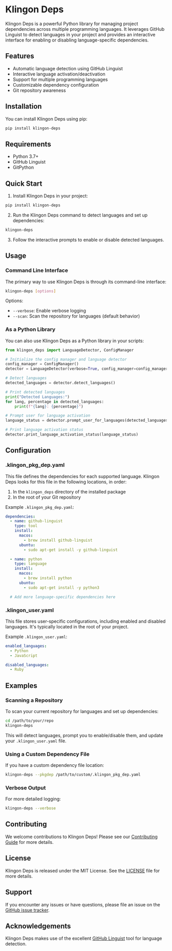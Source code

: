 # Klingon Deps

Klingon Deps is a powerful Python library for managing project dependencies across multiple programming languages. It leverages GitHub Linguist to detect languages in your project and provides an interactive interface for enabling or disabling language-specific dependencies.

## Features

- Automatic language detection using GitHub Linguist
- Interactive language activation/deactivation
- Support for multiple programming languages
- Customizable dependency configuration
- Git repository awareness

## Installation

You can install Klingon Deps using pip:

```bash
pip install klingon-deps
```

## Requirements

- Python 3.7+
- GitHub Linguist
- GitPython

## Quick Start

1. Install Klingon Deps in your project:

```bash
pip install klingon-deps
```

2. Run the Klingon Deps command to detect languages and set up dependencies:

```bash
klingon-deps
```

3. Follow the interactive prompts to enable or disable detected languages.

## Usage

### Command Line Interface

The primary way to use Klingon Deps is through its command-line interface:

```bash
klingon-deps [options]
```

Options:
- `--verbose`: Enable verbose logging
- `--scan`: Scan the repository for languages (default behavior)

### As a Python Library

You can also use Klingon Deps as a Python library in your scripts:

```python
from klingon_deps import LanguageDetector, ConfigManager

# Initialize the config manager and language detector
config_manager = ConfigManager()
detector = LanguageDetector(verbose=True, config_manager=config_manager)

# Detect languages
detected_languages = detector.detect_languages()

# Print detected languages
print("Detected Languages:")
for lang, percentage in detected_languages:
    print(f"{lang}: {percentage}")

# Prompt user for language activation
language_status = detector.prompt_user_for_languages(detected_languages)

# Print language activation status
detector.print_language_activation_status(language_status)
```

## Configuration

### .klingon_pkg_dep.yaml

This file defines the dependencies for each supported language. Klingon Deps looks for this file in the following locations, in order:

1. In the `klingon_deps` directory of the installed package
2. In the root of your Git repository

Example `.klingon_pkg_dep.yaml`:

```yaml
dependencies:
  - name: github-linguist
    type: tool
    install:
      macos:
        - brew install github-linguist
      ubuntu:
        - sudo apt-get install -y github-linguist

  - name: python
    type: language
    install:
      macos:
        - brew install python
      ubuntu:
        - sudo apt-get install -y python3

  # Add more language-specific dependencies here
```

### .klingon_user.yaml

This file stores user-specific configurations, including enabled and disabled languages. It's typically located in the root of your project.

Example `.klingon_user.yaml`:

```yaml
enabled_languages:
  - Python
  - JavaScript

disabled_languages:
  - Ruby
```

## Examples

### Scanning a Repository

To scan your current repository for languages and set up dependencies:

```bash
cd /path/to/your/repo
klingon-deps
```

This will detect languages, prompt you to enable/disable them, and update your `.klingon_user.yaml` file.

### Using a Custom Dependency File

If you have a custom dependency file location:

```bash
klingon-deps --pkgdep /path/to/custom/.klingon_pkg_dep.yaml
```

### Verbose Output

For more detailed logging:

```bash
klingon-deps --verbose
```

## Contributing

We welcome contributions to Klingon Deps! Please see our [Contributing Guide](CONTRIBUTING.md) for more details.

## License

Klingon Deps is released under the MIT License. See the [LICENSE](LICENSE) file for more details.

## Support

If you encounter any issues or have questions, please file an issue on the [GitHub issue tracker](https://github.com/yourusername/klingon_deps/issues).

## Acknowledgements

Klingon Deps makes use of the excellent [GitHub Linguist](https://github.com/github/linguist) tool for language detection.
